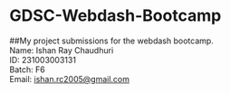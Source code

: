 # GDSC-Webdash-Bootcamp <br />
##My project submissions for the webdash bootcamp. <br /> 
Name: Ishan Ray Chaudhuri <br />
ID: 231003003131 <br />
Batch: F6 <br />
Email: ishan.rc2005@gmail.com 
